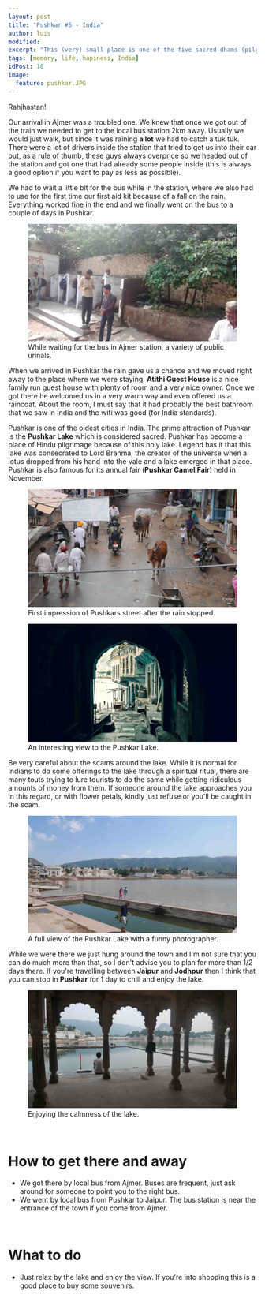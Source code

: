 ```yaml
---
layout: post
title: "Pushkar #5 - India"
author: luis
modified:
excerpt: "This (very) small place is one of the five sacred dhams (pilgrimage site) for devout Hindus."
tags: [memory, life, hapiness, India]
idPost: 18
image:
  feature: pushkar.JPG
---
```


Rahjhastan!

Our arrival in Ajmer was a troubled one. We knew that once we got out of the train we needed to get to the local bus station 2km away. Usually we would just walk, but since it was raining <b>a lot</b> we had to catch a tuk tuk. There were a lot of drivers inside the station that tried to get us into their car but, as a rule of thumb, these guys always overprice so we headed out of the station and got one that had already some people inside (this is always a good option if you want to pay as less as possible).

We had to wait a little bit for the bus while in the station, where we also had to use for the first time our first aid kit because of a fall on the rain. Everything worked fine in the end and we finally went on the bus to a couple of days in Pushkar.

<figure>
	<a href="../images/india/Pushkar/pushkar1.JPG"><img src="../images/india/Pushkar/pushkar1.JPG"></a>
	<figcaption>While waiting for the bus in Ajmer station, a variety of public urinals.</figcaption>
</figure>

When we arrived in Pushkar the rain gave us a chance and we moved right away to the place where we were staying. <b>Atithi Guest House</b> is a nice family run guest house with plenty of room and a very nice owner. Once we got there he welcomed us in a very warm way and even offered us a raincoat. About the room, I must say that it had probably the best bathroom that we saw in India and the wifi was good (for India standards).

Pushkar is one of the oldest cities in India. The prime attraction of Pushkar is the <b>Pushkar Lake</b> which is considered sacred. Pushkar has become a place of Hindu pilgrimage because of this holy lake. Legend has it that this lake was consecrated to Lord Brahma, the creator of the universe when a lotus dropped from his hand into the vale and a lake emerged in that place. Pushkar is also famous for its annual fair (<b>Pushkar Camel Fair</b>) held in November.

<figure>
	<a href="../images/india/Pushkar/pushkar2.JPG"><img src="../images/india/Pushkar/pushkar2.JPG"></a>
	<figcaption>First impression of Pushkars street after the rain stopped.</figcaption>
</figure>

<figure>
	<a href="../images/india/Pushkar/pushkar3.JPG"><img src="../images/india/Pushkar/pushkar3.JPG"></a>
	<figcaption>An interesting view to the Pushkar Lake.</figcaption>
</figure>

Be very careful about the scams around the lake. While it is normal for Indians to do some offerings to the lake through a spiritual ritual, there are many touts trying to lure tourists to do the same while getting ridiculous amounts of money from them. If someone around the lake approaches you in this regard, or with flower petals, kindly just refuse or you'll be caught in the scam.

<figure>
	<a href="../images/india/Pushkar/pushkar4.JPG"><img src="../images/india/Pushkar/pushkar4.JPG"></a>
	<figcaption>A full view of the Pushkar Lake with a funny photographer.</figcaption>
</figure>

While we were there we just hung around the town and I'm not sure that you can do much more than that, so I don't advise you to plan for more than 1/2 days there. If you're travelling between <b>Jaipur</b> and <b>Jodhpur</b> then I think that you can stop in <b>Pushkar</b> for 1 day to chill and enjoy the lake.

<figure>
	<a href="../images/india/Pushkar/pushkar5.JPG"><img src="../images/india/Pushkar/pushkar5.JPG"></a>
	<figcaption>Enjoying the calmness of the lake.</figcaption>
</figure>

<br>
<h1>How to get there and away</h1>
<ul>
<li>We got there by local bus from Ajmer. Buses are frequent, just ask around for someone to point you to the right bus.</li>
<li>We went by local bus from Pushkar to Jaipur. The bus station is near the entrance of the town if you come from Ajmer.</li>
</ul>

<br>
<h1>What to do</h1>
<ul>
<li>Just relax by the lake and enjoy the view. If you're into shopping this is a good place to buy some souvenirs.</li>
</ul>